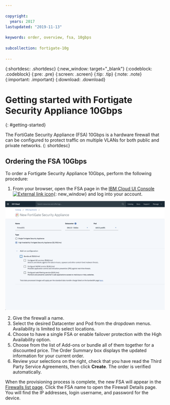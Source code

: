 ```yaml
---

copyright:
  years: 2017
lastupdated: "2019-11-13"

keywords: order, overview, fsa, 10gbps

subcollection: fortigate-10g

---
```


{:shortdesc: .shortdesc}
{:new_window: target="_blank"}
{:codeblock: .codeblock}
{:pre: .pre}
{:screen: .screen}
{:tip: .tip}
{:note: .note}
{:important: .important}
{:download: .download}

# Getting started with Fortigate Security Appliance 10Gbps
{: #getting-started}

The FortiGate Security Appliance (FSA) 10Gbps is a hardware firewall that can be configured to protect traffic on multiple VLANs for both public and private networks.
{: shortdesc}

## Ordering the FSA 10Gbps

To order a Fortigate Security Appliance 10Gbps, perform the following procedure:

1. From your browser, open the FSA page in the [IBM Cloud UI Console ![External link icon](../../icons/launch-glyph.svg "External link icon")](https://cloud.ibm.com/classic/security/firewalls/multivlan/provision){: new_window} and log into your account.

  ![Ordering](images/ordering.png)

2. Give the firewall a name.
3. Select the desired Datacenter and Pod from the dropdown menus. Availability is limited to select locations.
4. Choose to have a single FSA or enable failover protection with the High Availability option.
5. Choose from the list of Add-ons or bundle all of them together for a discounted price. The Order Summary box displays the updated information for your current order.
6. Review your selections on the right, check that you have read the Third Party Service Agreements, then click **Create**. The order is verified automatically.

When the provisioning process is complete, the new FSA will appear in the [Firewalls list page](/docs/infrastructure/fortigate-10g?topic=fortigate-10g-viewing-a-list-of-firewalls). Click the FSA name to open the Firewall Details page. You will find the IP addresses, login username, and password for the device.  
